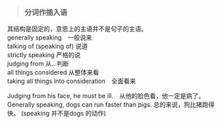 >### 分词作插入语
 	
其结构是固定的，意思上的主语并不是句子的主语。<br>
generally speaking　一般说来 <br>
talking of (speaking of) 说道  <br>
strictly speaking 严格的说 <br>
judging from 从…判断  <br>
all things considered 从整体来看 <br>
taking all things into consideration　全面看来 <br>

Judging from his face, he must be ill.　从他的脸色看，他一定是病了。 <br>
Generally speaking, dogs can run faster than pigs. 总的来说，狗比猪跑得快。 (speaking 并不是dogs 的动作)
